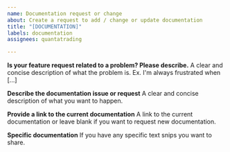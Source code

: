 ```yaml
---
name: Documentation request or change
about: Create a request to add / change or update documentation
title: "[DOCUMENTATION]"
labels: documentation
assignees: quantatrading

---
```


**Is your feature request related to a problem? Please describe.**
A clear and concise description of what the problem is. Ex. I'm always frustrated when [...]

**Describe the documentation issue or request**
A clear and concise description of what you want to happen.

**Provide a link to the current documentation**
A link to the current documentation or leave blank if you want to request new documentation.

**Specific documentation**
If you have any specific text snips you want to share.
